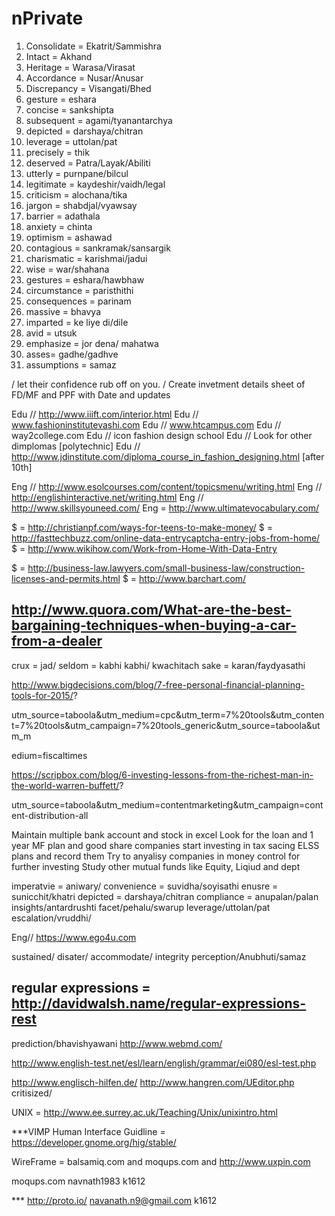 # nPrivate

1. Consolidate = Ekatrit/Sammishra
2. Intact = Akhand
3. Heritage = Warasa/Virasat
4. Accordance = Nusar/Anusar
5. Discrepancy = Visangati/Bhed
6. gesture = eshara
7. concise = sankshipta
8. subsequent = agami/tyanantarchya
9. depicted = darshaya/chitran
10. leverage = uttolan/pat
11. precisely = thik
12. deserved = Patra/Layak/Abiliti
13. utterly = purnpane/bilcul
14. legitimate = kaydeshir/vaidh/legal
15. criticism = alochana/tika
16. jargon = shabdjal/vyawsay
17. barrier = adathala
18. anxiety = chinta
19. optimism = ashawad
20. contagious = sankramak/sansargik
21. charismatic = karishmai/jadui
22. wise = war/shahana
23. gestures = eshara/hawbhaw
24. circumstance = paristhithi
25. consequences = parinam
26. massive = bhavya
27. imparted = ke liye di/dile
28. avid = utsuk
29. emphasize = jor dena/ mahatwa
30. asses= gadhe/gadhve
31. assumptions = samaz

/ let their confidence rub off on you.
/ Create invetment details sheet of FD/MF and PPF with Date and updates

Edu // http://www.iiift.com/interior.html
Edu // www.fashioninstitutevashi.com
Edu // www.htcampus.com
Edu // way2college.com
Edu // icon fashion design school
Edu // Look for other dimplomas [polytechnic]
Edu // http://www.jdinstitute.com/diploma_course_in_fashion_designing.html [after 10th]

Eng // http://www.esolcourses.com/content/topicsmenu/writing.html
Eng // http://englishinteractive.net/writing.html
Eng // http://www.skillsyouneed.com/
Eng = http://www.ultimatevocabulary.com/


$ = http://christianpf.com/ways-for-teens-to-make-money/
$ = http://fasttechbuzz.com/online-data-entrycaptcha-entry-jobs-from-home/
$ = http://www.wikihow.com/Work-from-Home-With-Data-Entry

$ = http://business-law.lawyers.com/small-business-law/construction-licenses-and-permits.html
$ = http://www.barchart.com/

http://www.quora.com/What-are-the-best-bargaining-techniques-when-buying-a-car-from-a-dealer
---------------------------------------------
crux = jad/
seldom = kabhi kabhi/ kwachitach
sake = karan/faydyasathi

http://www.bigdecisions.com/blog/7-free-personal-financial-planning-tools-for-2015/?

utm_source=taboola&utm_medium=cpc&utm_term=7%20tools&utm_content=7%20tools&utm_campaign=7%20tools_generic&utm_source=taboola&utm_m

edium=fiscaltimes

https://scripbox.com/blog/6-investing-lessons-from-the-richest-man-in-the-world-warren-buffett/?

utm_source=taboola&utm_medium=contentmarketing&utm_campaign=content-distribution-all

Maintain multiple bank account and stock in excel
Look for the loan and 1 year MF plan and good share companies
start investing in tax sacing ELSS plans and record them
Try to anyalisy companies in money control for further investing
Study other mutual funds like Equity, Liqiud and dept

imperatvie = aniwary/
convenience = suvidha/soyisathi
enusre = sunicchit/khatri
depicted = darshaya/chitran
compliance = anupalan/palan
insights/antardrushti
facet/pehalu/swarup
leverage/uttolan/pat
escalation/vruddhi/

Eng// https://www.ego4u.com

sustained/
disater/
accommodate/
integrity
perception/Anubhuti/samaz

regular expressions = http://davidwalsh.name/regular-expressions-rest
-------------------------------------------
prediction/bhavishyawani
http://www.webmd.com/

http://www.english-test.net/esl/learn/english/grammar/ei080/esl-test.php

http://www.englisch-hilfen.de/
http://www.hangren.com/UEditor.php
critisized/

UNIX = http://www.ee.surrey.ac.uk/Teaching/Unix/unixintro.html


***VIMP Human Interface Guidline = https://developer.gnome.org/hig/stable/

WireFrame = balsamiq.com and moqups.com and http://www.uxpin.com

moqups.com
navnath1983
k1612

*** http://proto.io/
navanath.n9@gmail.com
k1612
